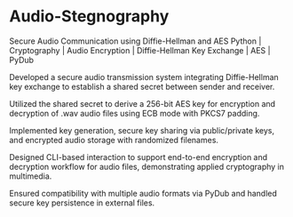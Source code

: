 # Audio-Stegnography
Secure Audio Communication using Diffie-Hellman and AES
Python | Cryptography | Audio Encryption | Diffie-Hellman Key Exchange | AES | PyDub

Developed a secure audio transmission system integrating Diffie-Hellman key exchange to establish a shared secret between sender and receiver.

Utilized the shared secret to derive a 256-bit AES key for encryption and decryption of .wav audio files using ECB mode with PKCS7 padding.

Implemented key generation, secure key sharing via public/private keys, and encrypted audio storage with randomized filenames.

Designed CLI-based interaction to support end-to-end encryption and decryption workflow for audio files, demonstrating applied cryptography in multimedia.

Ensured compatibility with multiple audio formats via PyDub and handled secure key persistence in external files.
